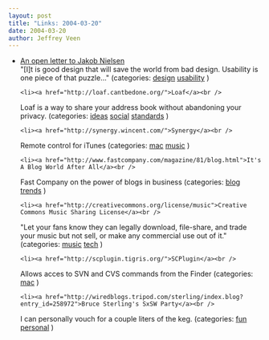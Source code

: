 ```yaml
---
layout: post
title: "Links: 2004-03-20"
date: 2004-03-20
author: Jeffrey Veen
---
```

<ul>
    <li><a href="http://www.designbyfire.com/000068.html">An open letter to Jakob Nielsen</a><br />
<span class="link-meta">"[I]t is good design that will save the world from bad design. Usability is one piece of that puzzle..." (categories: <a href="http://del.icio.us/veen/"></a> <a href="http://del.icio.us/veen/design">design</a> <a href="http://del.icio.us/veen/usability">usability</a> )</span></li>

    <li><a href="http://loaf.cantbedone.org/">Loaf</a><br />
<span class="link-meta">Loaf is a way to share your address book without abandoning your privacy. (categories: <a href="http://del.icio.us/veen/"></a> <a href="http://del.icio.us/veen/ideas">ideas</a> <a href="http://del.icio.us/veen/social">social</a> <a href="http://del.icio.us/veen/standards">standards</a> )</span></li>

    <li><a href="http://synergy.wincent.com/">Synergy</a><br />
<span class="link-meta">Remote control for iTunes (categories: <a href="http://del.icio.us/veen/"></a> <a href="http://del.icio.us/veen/mac">mac</a> <a href="http://del.icio.us/veen/music">music</a> )</span></li>

    <li><a href="http://www.fastcompany.com/magazine/81/blog.html">It's A Blog World After All</a><br />
<span class="link-meta">Fast Company on the power of blogs in business (categories: <a href="http://del.icio.us/veen/"></a> <a href="http://del.icio.us/veen/blog">blog</a> <a href="http://del.icio.us/veen/trends">trends</a> )</span></li>

    <li><a href="http://creativecommons.org/license/music">Creative Commons Music Sharing License</a><br />
<span class="link-meta">"Let your fans know they can legally download, file-share, and trade your music but not sell, or make any commercial use out of it." (categories: <a href="http://del.icio.us/veen/"></a> <a href="http://del.icio.us/veen/music">music</a> <a href="http://del.icio.us/veen/tech">tech</a> )</span></li>

    <li><a href="http://scplugin.tigris.org/">SCPlugin</a><br />
<span class="link-meta">Allows acces to SVN and CVS commands from the Finder (categories: <a href="http://del.icio.us/veen/"></a> <a href="http://del.icio.us/veen/mac">mac</a> )</span></li>

    <li><a href="http://wiredblogs.tripod.com/sterling/index.blog?entry_id=258972">Bruce Sterling's SxSW Party</a><br />
<span class="link-meta">I can personally vouch for a couple liters of the keg. (categories: <a href="http://del.icio.us/veen/"></a> <a href="http://del.icio.us/veen/fun">fun</a> <a href="http://del.icio.us/veen/personal">personal</a> )</span></li>

  </ul>
